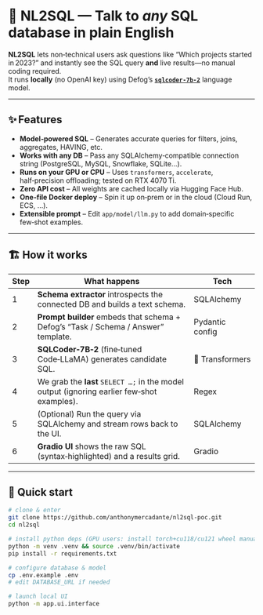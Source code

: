 # 🐬 NL2SQL — Talk to *any* SQL database in plain English


**NL2SQL** lets non‑technical users ask questions like “Which projects started in 2023?” and instantly see the SQL query **and** live results—no manual coding required.  
It runs **locally** (no OpenAI key) using Defog’s **[`sqlcoder‑7b‑2`](https://huggingface.co/defog/sqlcoder-7b-2)** language model.

---

## ✨ Features

* **Model‑powered SQL** – Generates accurate queries for filters, joins, aggregates, HAVING, etc.  
* **Works with any DB** – Pass any SQLAlchemy‑compatible connection string (PostgreSQL, MySQL, Snowflake, SQLite…).  
* **Runs on your GPU or CPU** – Uses `transformers`, `accelerate`, half‑precision offloading; tested on RTX 4070 Ti.  
* **Zero API cost** – All weights are cached locally via Hugging Face Hub.  
* **One‑file Docker deploy** – Spin it up on‑prem or in the cloud (Cloud Run, ECS, …).  
* **Extensible prompt** – Edit `app/model/llm.py` to add domain‑specific few‑shot examples.

---

## 🏗️ How it works

| Step | What happens | Tech |
|------|--------------|------|
| 1 | **Schema extractor** introspects the connected DB and builds a text schema. | SQLAlchemy |
| 2 | **Prompt builder** embeds that schema + Defog’s “Task / Schema / Answer” template. | Pydantic config |
| 3 | **SQLCoder‑7B‑2** (fine‑tuned Code‑LLaMA) generates candidate SQL. | 🤗 Transformers |
| 4 | We grab the **last** `SELECT …;` in the model output (ignoring earlier few‑shot examples). | Regex |
| 5 | (Optional) Run the query via SQLAlchemy and stream rows back to the UI. | SQLAlchemy |
| 6 | **Gradio UI** shows the raw SQL (syntax‑highlighted) and a results grid. | Gradio |

---

## 🚀 Quick start

```bash
# clone & enter
git clone https://github.com/anthonymercadante/nl2sql-poc.git
cd nl2sql

# install python deps (GPU users: install torch+cu118/cu121 wheel manually)
python -m venv .venv && source .venv/bin/activate
pip install -r requirements.txt

# configure database & model
cp .env.example .env
# edit DATABASE_URL if needed

# launch local UI
python -m app.ui.interface
